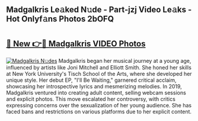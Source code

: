 ## Madgalkris Le𝚊ked N𝚞de - Part-jzj Video Le𝚊ks - Hot Onlyf𝚊ns Photos 2bOFQ

# <h2><a href="http://ac36321.deff.icu/?id=Madgalkris">🔗 New 👉🔴 Madgalkris VIDEO Photos</a></h2>

[![Madgalkris N𝚞des](https://i.imgur.com/rIISA9y.gif)](http://ac36321.deff.icu/?id=Madgalkris)
Madgalkris began her musical journey at a young age, influenced by artists like Joni Mitchell and Elliott Smith. She honed her skills at New York University's Tisch School of the Arts, where she developed her unique style. Her debut EP, "I'll Be Waiting," garnered critical acclaim, showcasing her introspective lyrics and mesmerizing melodies. In 2019, Madgalkris ventured into creating adult content, selling webcam sessions and explicit photos. This move escalated her controversy, with critics expressing concerns over the sexualization of her young audience. She has faced bans and restrictions on various platforms due to her explicit content.

